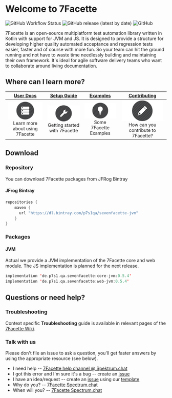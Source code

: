 # Welcome to 7Facette

![GitHub Workflow Status](https://img.shields.io/github/workflow/status/p7s1-ctf/Sevenfacette/7Facette?label=7Facette%20build)
![GitHub release (latest by date)](https://img.shields.io/github/v/release/p7s1-ctf/Sevenfacette?color=orange&label=latest%20version)
![GitHub](https://img.shields.io/github/license/p7s1-ctf/SevenFacette)


7Facette is an open-source multiplatform test automation library written in Kotlin with support for JVM and JS. It is designed to provide a structure
for developing higher quality automated acceptance and regression tests easier, faster and of course with more fun. So your team can hit the ground running 
and not have to waste time needlessly building and maintaining their own framework. It`s ideal for agile software delivery teams who want to collaborate
around living documentation. 

## Where can I learn more?

| **[User Docs][userdocs]**     | **[Setup Guide][get-started]**     | **[Examples][examples]**           | **[Contributing][contributing]**           |
|:-------------------------------------:|:-------------------------------:|:-----------------------------------:|:---------------------------------------------:|
| [![i1][userdocs-image]][userdocs]<br>Learn more about using 7Facette | [![i2][getstarted-image]][get-started]<br> Getting started with 7Facette | [![i3][examples-image]][examples]<br>Some 7Facette Examples | [![i4][contributing-image]][contributing]<br>How can you contribute to 7Facette? |

[userdocs-image]:/misc/images/docs.png
[getstarted-image]:/misc/images/setup.png
[examples-image]:/misc/images/roadmap.png
[contributing-image]:/misc/images/contributing.png

[userdocs]:https://github.com/p7s1-ctf/SevenFacette/wiki
[get-started]:https://github.com/p7s1-ctf/SevenFacette/wiki/Getting-Started
[examples]:https://github.com/p7s1-ctf/SevenFacette/wiki
[contributing]:CONTRIBUTING.md

## Download

### Repository

You can download 7Facette packages from JFRog Bintray

#### JFrog Bintray

```kotlin
repositories {
    maven {
	  url "https://dl.bintray.com/p7s1qa/sevenfacette-jvm"
	}
}
```

### Packages

#### JVM

Actual we provide a JVM implementation of the 7Facette core and web module. The JS implementation is planned
for the next release. 

```kotlin
implementation 'de.p7s1.qa.sevenfacette:core-jvm:0.5.4'
implementation 'de.p7s1.qa.sevenfacette:web-jvm:0.5.4'
```

## Questions or need help?

### Troubleshooting

Context specific **Troubleshooting** guide is available in relevant pages of the [7Facette Wiki](https://github.com/p7s1-ctf/SevenFacette/wiki/Troubleshooting).

### Talk with us

Please don't file an issue to ask a question, you'll get faster answers by using the appropriate resource (see below).

- I need help -- [7Facette help channel @ Spektrum.chat](https://spectrum.chat/7facette/help?tab=posts)
- I got this error and I'm sure it's a bug -- create an [issue](https://github.com/p7s1-ctf/SevenFacette/issues)
- I have an idea/request -- create an [issue](https://github.com/p7s1-ctf/SevenFacette/issues) using our [template](https://github.com/p7s1-ctf/SevenFacette/blob/documentation/create_readme/misc/templates/ISSUE_TEMPLATE/Feature_Request.md)
- Why do you? -- [7Facette Spectrum.chat](https://spectrum.chat/7facette)
- When will you? -- [7Facette Spectrum.chat](https://spectrum.chat/7facette)
